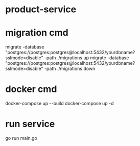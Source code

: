 # product-service

# migration cmd
migrate -database "postgres://postgres:postgres@localhost:5432/yourdbname?sslmode=disable" -path ./migrations up
migrate -database "postgres://postgres:postgres@localhost:5432/yourdbname?sslmode=disable" -path ./migrations down

# docker cmd
docker-compose up --build
docker-compose up -d

# run service
go run main.go
